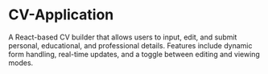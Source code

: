 # CV-Application
A React-based CV builder that allows users to input, edit, and submit personal, educational, and professional details. Features include dynamic form handling, real-time updates, and a toggle between editing and viewing modes.
